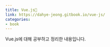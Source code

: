```yaml
---
title: Vue.js📖
link: https://dahye-jeong.gitbook.io/vue-js/
categories:
- book
---
```


Vue.js에 대해 공부하고 정리한 내용입니다.